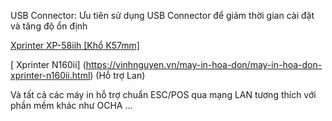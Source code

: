 USB Connector: 
Ưu tiên sử dụng USB Connector để giảm thời gian cài đặt và tăng độ ổn định

[Xprinter XP-58iih [Khổ K57mm]](https://vinhnguyen.vn/may-in-hoa-don/may-in-hoa-don-xprinter-58iih.html)

[ Xprinter N160ii] (https://vinhnguyen.vn/may-in-hoa-don/may-in-hoa-don-xprinter-n160ii.html) (Hỗ trợ Lan)

Và tất cả các máy in hỗ trợ chuẩn ESC/POS qua mạng LAN tương thích với phần mềm khác như OCHA ...

